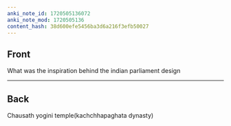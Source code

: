 ```yaml
---
anki_note_id: 1720505136072
anki_note_mod: 1720505136
content_hash: 38d600efe5456ba3d6a216f3efb50027
---
```


## Front

What was the inspiration behind the indian parliament design

<hr/>

## Back

Chausath yogini temple(kachchhapaghata dynasty)